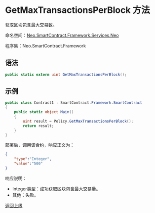 # GetMaxTransactionsPerBlock 方法

获取区块包含最大交易数。

命名空间：[Neo.SmartContract.Framework.Services.Neo](../../neo.md)

程序集：Neo.SmartContract.Framework

## 语法

```c#
public static extern uint GetMaxTransactionsPerBlock();
```

## 示例

```c#
public class Contract1 : SmartContract.Framework.SmartContract
{
    public static object Main()
    {
        uint result = Policy.GetMaxTransactionsPerBlock();
        return result;
    }
}
```

部署后，调用该合约，响应正文为：

```json
{
	"type":"Integer",
	"value":"500"
}
```

响应说明：

- Integer类型：成功获取区块包含最大交易量。
- 其他：失败。

[返回上级](../Policy.md)